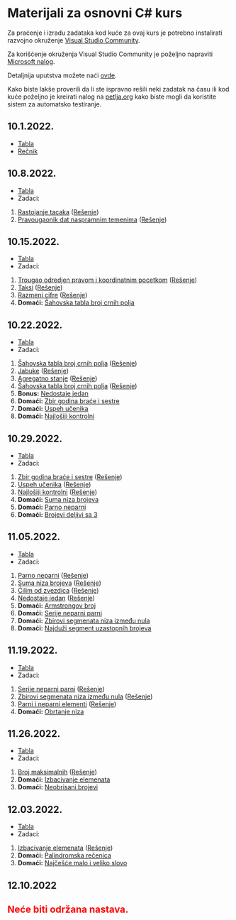 # Materijali za osnovni C# kurs
Za praćenje i izradu zadataka kod kuće za ovaj kurs je potrebno instalirati razvojno okruženje [Visual Studio Community](https://visualstudio.microsoft.com/downloads/).

Za korišćenje okruženja Visual Studio Community je poželjno napraviti [Microsoft nalog](https://login.live.com/).

Detaljnija uputstva možete naći [ovde](https://petlja.org/biblioteka/r/lekcije/prirucnik-csharp/instalacija-razvojnog-okruzenja).

Kako biste lakše proverili da li ste ispravno rešili neki zadatak na času ili kod kuće poželjno je kreirati nalog na [petlja.org](https://petlja.org/) kako biste mogli da koristite sistem za automatsko testiranje. 


## 10.1.2022.
  * [Tabla](https://github.com/oneskovic/kurs_2022/blob/gh-pages/table/10.1.2022.pdf)
  * [Rečnik](https://recnik-lns.web.app/)


## 10.8.2022.
  * [Tabla](https://github.com/oneskovic/kurs_2022/blob/gh-pages/table/10.8.2022.pdf)
  * Zadaci:
  1. [Rastojanje tacaka](https://petlja.org/biblioteka/r/Zbirka/rastojanje_tacaka) ([Rešenje](https://github.com/oneskovic/kurs_2022/blob/gh-pages/kodovi/10.8.2022/rastojanje_tacaka.cs))
  2. [Pravougaonik dat naspramnim temenima](https://petlja.org/biblioteka/r/Zbirka/pravougaonik_dat_naspramnim_temenima) ([Rešenje](https://github.com/oneskovic/kurs_2022/blob/gh-pages/kodovi/10.8.2022/pravougaonik_dat_naspramnim_temenima.cs))


## 10.15.2022.
  * [Tabla](https://github.com/oneskovic/kurs_2022/blob/gh-pages/table/10.15.2022.pdf)
  * Zadaci:
  1. [Trougao odredjen pravom i koordinatnim pocetkom](https://petlja.org/biblioteka/r/Zbirka/trougao_odredjen_pravom_i_koordinatnim_pocetkom) ([Rešenje](https://github.com/oneskovic/kurs_2022/blob/gh-pages/kodovi/10.15.2022/trougao_odredjen_pravom_i_koordinatnim_pocetkom.cs))
  2. [Taksi](https://petlja.org/biblioteka/r/Zbirka/taksi) ([Rešenje](https://github.com/oneskovic/kurs_2022/blob/gh-pages/kodovi/10.15.2022/taksi.cs))
  3. [Razmeni cifre](https://petlja.org/biblioteka/r/Zbirka/razmeni_cifre) ([Rešenje](https://github.com/oneskovic/kurs_2022/blob/gh-pages/kodovi/10.15.2022/razmeni_cifre.cs))
  4. **Domaći:** [Šahovska tabla broj crnih polja](https://petlja.org/biblioteka/r/Zbirka/sahovska_tabla_broj_crnih_polja)


## 10.22.2022.
  * [Tabla](https://github.com/oneskovic/kurs_2022/blob/gh-pages/table/10.22.2022.pdf)
  * Zadaci:
  1. [Šahovska tabla broj crnih polja](https://petlja.org/biblioteka/r/Zbirka/sahovska_tabla_broj_crnih_polja) ([Rešenje](https://github.com/oneskovic/kurs_2022/blob/gh-pages/kodovi/10.22.2022/sahovska_tabla_broj_crnih_polja.cs))
  2. [Jabuke](https://petlja.org/biblioteka/r/Zbirka/jabuke) ([Rešenje](https://github.com/oneskovic/kurs_2022/blob/gh-pages/kodovi/10.22.2022/jabuke.cs))
  3. [Agregatno stanje](https://petlja.org/biblioteka/r/Zbirka/agregatno_stanje) ([Rešenje](https://github.com/oneskovic/kurs_2022/blob/gh-pages/kodovi/10.22.2022/agregatno_stanje.cs))
  4. [Šahovska tabla broj crnih polja](https://petlja.org/biblioteka/r/Zbirka/sahovska_tabla_broj_crnih_polja) ([Rešenje](https://github.com/oneskovic/kurs_2022/blob/gh-pages/kodovi/10.22.2022/sahovska_tabla_broj_crnih_polja.cs))
  6. **Bonus:** [Nedostaje jedan](https://oneskovic.github.io/kurs_2022/zadaci/nedostaje_jedan)
  5. **Domaći:** [Zbir godina braće i sestre](https://petlja.org/biblioteka/r/Zbirka/zbir_godina_brace_i_sestre)
  6. **Domaći:** [Uspeh učenika](https://petlja.org/biblioteka/r/Zbirka/uspeh_ucenika)
  7. **Domaći:** [Najlošiji kontrolni](https://petlja.org/biblioteka/r/Zbirka/najlosiji_kontrolni)


## 10.29.2022.
  * [Tabla](https://github.com/oneskovic/kurs_2022/blob/gh-pages/table/10.29.2022.pdf)
  * Zadaci:
  1. [Zbir godina braće i sestre](https://petlja.org/biblioteka/r/Zbirka/zbir_godina_brace_i_sestre) ([Rešenje](https://github.com/oneskovic/kurs_2022/blob/gh-pages/kodovi/10.29.2022/zbir_godina_brace_i_sestre.cs))
  2. [Uspeh učenika](https://petlja.org/biblioteka/r/Zbirka/uspeh_ucenika) ([Rešenje](https://github.com/oneskovic/kurs_2022/blob/gh-pages/kodovi/10.29.2022/uspeh_ucenika.cs))
  3. [Najlošiji kontrolni](https://petlja.org/biblioteka/r/Zbirka/najlosiji_kontrolni) ([Rešenje](https://github.com/oneskovic/kurs_2022/blob/gh-pages/kodovi/10.29.2022/najlosiji_kontrolni.cs))
  4. **Domaći:** [Suma niza brojeva](https://petlja.org/biblioteka/r/Zbirka/suma_geometrijskog_niza)
  5. **Domaći:** [Parno neparni](https://petlja.org/biblioteka/r/Zbirka/parno_neparni)
  6. **Domaći:** [Brojevi deljivi sa 3](https://petlja.org/biblioteka/r/Zbirka/brojevi_deljivi_sa_3)


## 11.05.2022.
  * [Tabla](https://github.com/oneskovic/kurs_2022/blob/gh-pages/table/11.05.2022.pdf)
  * Zadaci:
  1. [Parno neparni](https://petlja.org/biblioteka/r/Zbirka/parno_neparni) ([Rešenje](https://github.com/oneskovic/kurs_2022/blob/gh-pages/kodovi/11.05.2022/parno_neparni.cs))
  2. [Suma niza brojeva](https://petlja.org/biblioteka/r/Zbirka/suma_geometrijskog_niza) ([Rešenje](https://github.com/oneskovic/kurs_2022/blob/gh-pages/kodovi/11.05.2022/suma_geometrijskog_niza.cs))
  3. [Ćilim od zvezdica](https://petlja.org/biblioteka/r/Zbirka/cilim_od_zvezdica) ([Rešenje](https://github.com/oneskovic/kurs_2022/blob/gh-pages/kodovi/11.05.2022/cilim_od_zvezdica.cs))
  4. [Nedostaje jedan](https://oneskovic.github.io/kurs_2022/zadaci/nedostaje_jedan) ([Rešenje](https://github.com/oneskovic/kurs_2022/blob/gh-pages/kodovi/11.05.2022/nedostaje_jedan.cs))
  5. **Domaći:** [Armstrongov broj](https://petlja.org/biblioteka/r/Zbirka/armstrongovi_brojevi)
  6. **Domaći:** [Serije neparni parni](https://petlja.org/biblioteka/r/Zbirka/serije_neparni_parni)
  7. **Domaći:** [Zbirovi segmenata niza između nula](https://petlja.org/biblioteka/r/Zbirka/suma_segmenata_izmedju_nula)
  8. **Domaći:** [Najduži segment uzastopnih brojeva](https://petlja.org/biblioteka/r/Zbirka/najduzi_segment_uzastopnih_brojeva)


## 11.19.2022.
  * [Tabla](https://github.com/oneskovic/kurs_2022/blob/gh-pages/table/11.19.2022.pdf)
  * Zadaci:
  1. [Serije neparni parni](https://petlja.org/biblioteka/r/Zbirka/serije_neparni_parni) ([Rešenje](https://github.com/oneskovic/kurs_2022/blob/gh-pages/kodovi/11.19.2022/serije_neparni_parni.cs))
  2. [Zbirovi segmenata niza između nula](https://petlja.org/biblioteka/r/Zbirka/suma_segmenata_izmedju_nula) ([Rešenje](https://github.com/oneskovic/kurs_2022/blob/gh-pages/kodovi/11.19.2022/suma_segmenata_izmedju_nula.cs))
  3. [Parni i neparni elementi](https://petlja.org/biblioteka/r/Zbirka/parni_i_neparni_elementi) ([Rešenje](https://github.com/oneskovic/kurs_2022/blob/gh-pages/kodovi/11.19.2022/parni_i_neparni_elementi.cs))
  4. **Domaći:** [Obrtanje niza](https://petlja.org/biblioteka/r/Zbirka/obrtanje_niza)


## 11.26.2022.
  * [Tabla](https://github.com/oneskovic/kurs_2022/blob/gh-pages/table/11.26.2022.pdf)
  * Zadaci:
  1. [Broj maksimalnih](https://petlja.org/biblioteka/r/Zbirka/broj_maksimalnih1) ([Rešenje](https://github.com/oneskovic/kurs_2022/blob/gh-pages/kodovi/11.26.2022/broj_maksimalnih1.cs))
  2. **Domaći:** [Izbacivanje elemenata](https://petlja.org/biblioteka/r/Zbirka/izbacivanje_elemenata)
  3. **Domaći:** [Neobrisani brojevi](https://petlja.org/biblioteka/r/Zbirka/neobrisani_brojevi)


## 12.03.2022.
  * [Tabla](https://github.com/oneskovic/kurs_2022/blob/gh-pages/table/12.03.2022.pdf)
  * Zadaci:
  1. [Izbacivanje elemenata](https://petlja.org/biblioteka/r/Zbirka/izbacivanje_elemenata) ([Rešenje](https://github.com/oneskovic/kurs_2022/blob/gh-pages/kodovi/12.03.2022/izbacivanje_elemenata.cs))
  2. **Domaći:** [Palindromska rečenica](https://petlja.org/biblioteka/r/Zbirka/recenica_palindrom)
  3. **Domaći:** [Najčešće malo i veliko slovo](https://petlja.org/biblioteka/r/Zbirka/najcesce_malo_i_veliko_slovo)

## 12.10.2022
  ## <span style="color:red">Neće biti održana nastava.</span>

